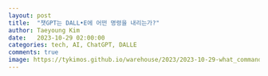```yaml
---
layout: post
title:  "챗GPT는 DALL•E에 어떤 명령을 내리는가?"
author: Taeyoung Kim
date:   2023-10-29 02:00:00
categories: tech, AI, ChatGPT, DALLE
comments: true
image: https://tykimos.github.io/warehouse/2023/2023-10-29-what_commands_does_chatgpt_give_to_dalle_title1.png
---
```


